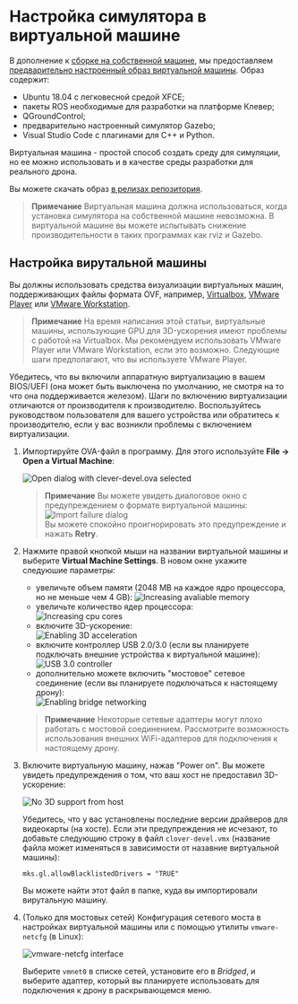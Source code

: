# Настройка симулятора в виртуальной машине

В дополнение к [сборке на собственной машине](simulation_native.md), мы предоставляем [предварительно настроенный образ виртуальной машины](https://github.com/CopterExpress/clover_vm/releases). Образ содержит:

* Ubuntu 18.04 с легковесной средой XFCE;
* пакеты ROS необходимые для разработки на платформе Клевер;
* QGroundControl;
* предварительно настроенный симулятор Gazebo;
* Visual Studio Code с плагинами для C++ и Python.

Виртуальная машина - простой способ создать среду для симуляции, но ее можно использовать и в качестве среды разработки для реального дрона.

Вы можете скачать образ [в релизах репозитория](https://github.com/CopterExpress/clover_vm/releases).

> **Примечание** Виртуальная машина должна использоваться, когда установка симулятора на собственной машине невозможна. В виртуальной машине вы можете испытывать снижение производительности в таких программах как rviz и Gazebo. 

## Настройка вирутальной машины

Вы должны использовать средства визуализации виртуальных машин, поддерживающих файлы формата OVF, например, [Virtualbox](https://www.virtualbox.org/wiki/Downloads), [VMware Player](https://www.vmware.com/products/workstation-player.html) или [VMware Workstation](https://www.vmware.com/products/workstation-pro.html).

> **Примечание** На время написания этой статьи, виртуальные машины, использующие GPU для 3D-ускорения имеют проблемы с работой на Virtualbox. Мы рекомендуем использовать VMware Player или VMware Workstation, если это возможно. Следующие шаги предполагают, что вы используете VMware Player.

Убедитесь, что вы включили аппаратную виртуализацию в вашем BIOS/UEFI (она может быть выключена по умолчанию, не смотря на то что она поддерживается железом). Шаги по включению виртуализации отличаются от производителя к производителю. Воспользуйтесь руководством пользователя для вашего устройства или обратитесь к производителю, если у вас возникли проблемы с включением виртуализации.

1. Импортируйте OVA-файл в программу. Для этого используйте **File -> Open a Virtual Machine**:

    ![Open dialog with clever-devel.ova selected](../assets/simulation_setup_vm/01_import_vm.png)

    > **Примечание** Вы можете увидеть диалоговое окно с предупреждением о формате виртуальной машины:  
    ![Import failure dialog](../assets/simulation_setup_vm/02_import_failure.png)  
    Вы можете спокойно проигнорировать это предупреждение и нажать **Retry**.

2. Нажмите правой кнопкой мыши на названии виртуальной машины и выберите **Virtual Machine Settings**. В новом окне укажите следуюшие параметры:

    * увеличьте объем памяти (2048 MB на каждое ядро процессора, но не меньше чем 4 GB):
    ![Increasing avaliable memory](../assets/simulation_setup_vm/03_max_memory.png)  
    * увеличьте количество ядер процессора:  
    ![Increasing cpu cores](../assets/simulation_setup_vm/04_core_count.png)  
    * включите 3D-ускорение:  
    ![Enabling 3D acceleration](../assets/simulation_setup_vm/05_3d_acceleration.png)  
    * включите контроллер USB 2.0/3.0 (если вы планируете подключать внешние устройства к виртуальной машине):  
    ![USB 3.0 controller](../assets/simulation_setup_vm/06_usb_3_0.png)  
    * дополнительно можете включить "мостовое" сетевое соединение (если вы планируете подключаться к настоящему дрону):  
    ![Enabling bridge networking](../assets/simulation_setup_vm/07_bridge_networking.png)  

    > **Примечание** Некоторые сетевые адаптеры могут плохо работать с мостовой соединением. Рассмотрите возможность использования внешних WiFi-адаптеров для подключения к настоящему дрону.

3. Включите виртуальную машину, нажав "Power on". Вы можете увидеть предупреждения о том, что ваш хост не предоставил 3D-ускорение:

    ![No 3D support from host](../assets/simulation_setup_vm/08_no_3d_acceleration.png)

    Убедитесь, что у вас установлены последние версии драйверов для видеокарты (на хосте). Если эти предупреждения не исчезают, то добавьте следующию строку в файл `clover-devel.vmx` (название файла может изменяться в зависимости от назавние виртуальной машины):

    ```
    mks.gl.allowBlacklistedDrivers = "TRUE"
    ```

    Вы можете найти этот файл в папке, куда вы импортировали вирутальную машину.

4. (Только для мостовых сетей) Конфигурация сетевого моста в настройках виртуальной машины или с помощью утилиты `vmware-netcfg` (в Linux):

    ![vmware-netcfg interface](../assets/simulation_setup_vm/09_netcfg.png)

    Выберите `vmnet0` в списке сетей, установите его в *Bridged*, и выберите адаптер, который вы планируете использовать для подключения к дрону в раскрывающемся меню.